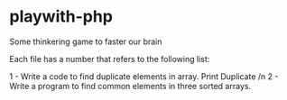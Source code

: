 # playwith-php
Some thinkering  game to faster our brain

Each file has a number that refers to the following list: 

1 -  Write a  code to find duplicate elements in array.  Print Duplicate /n
2 -  Write a program to find common elements in three sorted arrays. 
